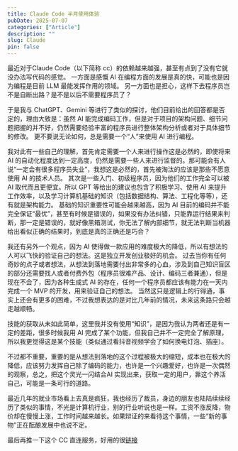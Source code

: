 ```yaml
---
title: Claude Code 半月使用体验
pubDate: 2025-07-07
categories: ["Article"]
description: ""
slug: Claude
pin: false
---
```


最近对于Claude Code（以下简称 cc）的依赖越来越强，甚至有点到了没有它就没办法写代码的感觉。
一方面是感慨 AI 在编程方面的发展是真的快，可能也是因为编程是目前 LLM 最能发挥作用的领域。
另一方面也是担心，这样下去程序员岂不是自断出路？是不是以后不需要程序员了？

于是我与 ChatGPT、Gemini 等进行了类似的探讨，他们目前给出的回答都是否定的，理由大致是：虽然 AI 能完成编码工作，但是对于项目的架构问题、细节问题把握的并不好，仍然需要经验丰富的程序员进行整体架构分析或者对于具体细节的修改。
更不要说无论如何，总是需要一个“人”来使用 AI 进行编程。

我对此有一些自己的理解，首先肯定需要一个人来进行操作这是必然的，即使将来 AI 的自动化程度达到一定高度，仍然是需要一些人来进行监督的。那可能会有人说“一定会有很多程序员失业”，我想这是必然的，首先被淘汰的应该是那些不愿意使用 AI 的技术人员。
其次是一些入门、初级程序员，因为他们的工作完全可以被 AI 取代而且更便宜。所以 GPT 等给出的建议也包含了积极学习、使用 AI 来提升工作效率，以及学习计算机基础的知识（包括数据结构、算法、工程化等等），还有就是架构能力。
基础的知识重要性可能会越来越高，因为 AI 目前的编码并不能完全保证“最优”，甚至有时候是错误的，如果没有办法纠错，只能靠运行结果来判断，那一定是错误的，就好像黑箱测试，你无法了解内部细节，就无法判断当机器给出看似正确的结果时，到底是真的正确还是巧合？

我还有另外一个观点，因为 AI 使得做一款应用的难度极大的降低，所以有想法的人可以飞快的验证自己的想法。这是独立开发创业极好的机会。
过去当你有任何奇妙的点子或者想法，从想法到落地需要付出非常多的心血，涉及到自己知识盲区的部分还需要找人或者付费外包（程序员很难产品、设计、编码三者兼通），但是现在不会了，因为各种生成式 AI 的存在，任何一个程序员都应该有能力在一天内完成一个 MVP 的开发，用来验证自己的想法。
当然这只是逻辑上的行得通，事实上还会有更多的困难，不过我想表达的是对比几年前的情况，未来这条路只会越走越顺畅。

技能的获取从未如此简单，这里我并没有使用“知识”，是因为我认为两者还是有一定的差距，很多时候我用 AI 完成了某个功能，但我自己并不一定完全了解原理，所以我更觉得这是某个技能（类似通过看抖音视频学会了如何换电灯泡、插座）。

不过都不重要，重要的是从想法到落地的这个过程被极大的缩短，成本也在极大的降低，应该努力发挥自己除了编码的能力，也许是一个兴趣爱好，也许是一次偶然的观察，总之，把这个灵光一闪结合AI 实现出来，获取一定的用户，靠这个养活自己，可能是一条可行的道路。

最近几年的就业市场看上去真是疯狂，我也经历了裁员，身边的朋友也陆陆续续经历了类似的事情，不光是计算机行业，别的行业听说也是一样。工资不涨反降，物价却在慢慢上涨，工作时间越来越长。如果辩证的来看待这个事情，一些“新的事物”正在酝酿发展中也说不定。

最后再推一下这个 CC 直连服务，好用的很[链接](!https://code.gac.zoco.cc/signup?ref=00R5F65P)
